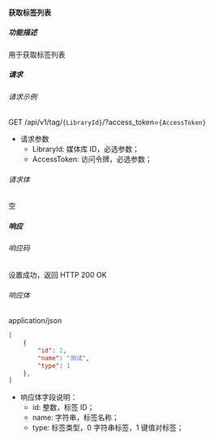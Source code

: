 #### 获取标签列表

##### 功能描述

用于获取标签列表

##### 请求

###### 请求示例  

GET /api/v1/tag/`{LibraryId}`/?access_token=`{AccessToken}`

- 请求参数
    - LibraryId: 媒体库 ID，必选参数；
    - AccessToken: 访问令牌，必选参数；

###### 请求体

空

##### 响应

###### 响应码

设置成功，返回 HTTP 200 OK

###### 响应体

application/json

```json
[
    {
        "id": 2,
        "name": "测试",
        "type": 1
    },
]
```

- 响应体字段说明：
    - id: 整数，标签 ID；
    - name: 字符串，标签名称；
    - type: 标签类型，0 字符串标签，1 键值对标签；
